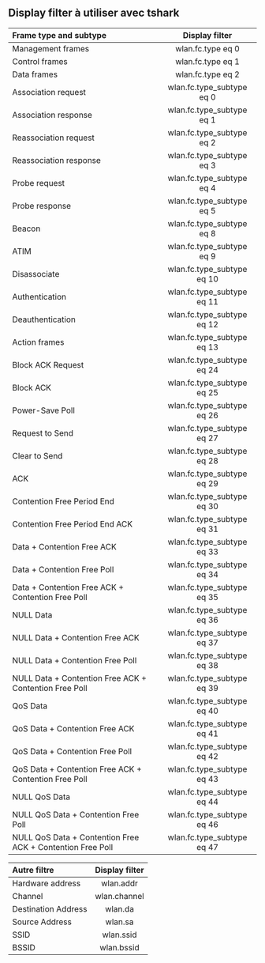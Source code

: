 
## Display filter à utiliser avec **tshark**

| Frame type and subtype  | Display filter |
| :------------ |:---------------:|
|Management frames      |wlan.fc.type eq 0          |
|Control frames         |wlan.fc.type eq 1          |
|Data frames            |wlan.fc.type eq 2          |
|Association request    |wlan.fc.type_subtype eq 0  |
|Association response   |wlan.fc.type_subtype eq 1  |
|Reassociation request  |wlan.fc.type_subtype eq 2  |
|Reassociation response |wlan.fc.type_subtype eq 3  |
|Probe request          |wlan.fc.type_subtype eq 4|
|Probe response         |wlan.fc.type_subtype eq 5|
|Beacon                 |wlan.fc.type_subtype eq 8|
|ATIM                   |wlan.fc.type_subtype eq 9|
|Disassociate           |wlan.fc.type_subtype eq 10|
|Authentication         |wlan.fc.type_subtype eq 11|
|Deauthentication       |wlan.fc.type_subtype eq 12|
|Action frames          |wlan.fc.type_subtype eq 13|
|Block ACK Request      |wlan.fc.type_subtype eq 24|
|Block ACK              |wlan.fc.type_subtype eq 25|
|Power-Save Poll|wlan.fc.type_subtype eq 26|
|Request to Send|wlan.fc.type_subtype eq 27|
|Clear to Send|wlan.fc.type_subtype eq 28|
|ACK|wlan.fc.type_subtype eq 29|
|Contention Free Period End|wlan.fc.type_subtype eq 30|
|Contention Free Period End ACK|wlan.fc.type_subtype eq 31|
|Data + Contention Free ACK|wlan.fc.type_subtype eq 33|
|Data + Contention Free Poll|wlan.fc.type_subtype eq 34|
|Data + Contention Free ACK + Contention Free Poll|wlan.fc.type_subtype eq 35|
|NULL Data|wlan.fc.type_subtype eq 36|
|NULL Data + Contention Free ACK|wlan.fc.type_subtype eq 37|
|NULL Data + Contention Free Poll|wlan.fc.type_subtype eq 38|
|NULL Data + Contention Free ACK + Contention Free Poll|wlan.fc.type_subtype eq 39|
|QoS Data|wlan.fc.type_subtype eq 40|
|QoS Data + Contention Free ACK|wlan.fc.type_subtype eq 41|
|QoS Data + Contention Free Poll|wlan.fc.type_subtype eq 42|
|QoS Data + Contention Free ACK + Contention Free Poll|wlan.fc.type_subtype eq 43|
|NULL QoS Data|wlan.fc.type_subtype eq 44|
|NULL QoS Data + Contention Free Poll|wlan.fc.type_subtype eq 46|
|NULL QoS Data + Contention Free ACK + Contention Free Poll|wlan.fc.type_subtype eq 47|


| Autre filtre | Display filter |
| :------------ |:---------------:|
|Hardware address|wlan.addr|
|Channel|wlan.channel|
|Destination Address |wlan.da|
|Source Address |wlan.sa|
|SSID|wlan.ssid|
|BSSID|wlan.bssid|
